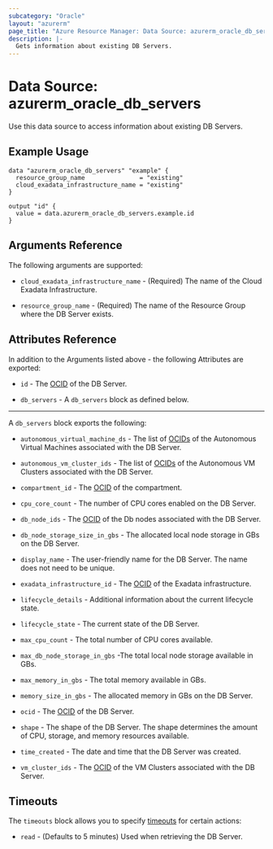 ```yaml
---
subcategory: "Oracle"
layout: "azurerm"
page_title: "Azure Resource Manager: Data Source: azurerm_oracle_db_servers"
description: |-
  Gets information about existing DB Servers.
---
```


# Data Source: azurerm_oracle_db_servers

Use this data source to access information about existing DB Servers.

## Example Usage

```hcl
data "azurerm_oracle_db_servers" "example" {
  resource_group_name               = "existing"
  cloud_exadata_infrastructure_name = "existing"
}

output "id" {
  value = data.azurerm_oracle_db_servers.example.id
}
```

## Arguments Reference

The following arguments are supported:

* `cloud_exadata_infrastructure_name` - (Required) The name of the Cloud Exadata Infrastructure.

* `resource_group_name` - (Required) The name of the Resource Group where the DB Server exists.

## Attributes Reference

In addition to the Arguments listed above - the following Attributes are exported: 

* `id` - The [OCID](https://docs.oracle.com/en-us/iaas/Content/General/Concepts/identifiers.htm) of the DB Server.

* `db_servers` - A `db_servers` block as defined below.

---

A `db_servers` block exports the following:

* `autonomous_virtual_machine_ds` - The list of [OCIDs](https://docs.oracle.com/en-us/iaas/Content/General/Concepts/identifiers.htm) of the Autonomous Virtual Machines associated with the DB Server.

* `autonomous_vm_cluster_ids` - The list of [OCIDs](https://docs.oracle.com/en-us/iaas/Content/General/Concepts/identifiers.htm) of the Autonomous VM Clusters associated with the DB Server.

* `compartment_id` - The [OCID](https://docs.oracle.com/en-us/iaas/Content/General/Concepts/identifiers.htm) of the compartment.

* `cpu_core_count` - The number of CPU cores enabled on the DB Server.

* `db_node_ids` - The [OCID](https://docs.oracle.com/en-us/iaas/Content/General/Concepts/identifiers.htm) of the Db nodes associated with the DB Server.

* `db_node_storage_size_in_gbs` - The allocated local node storage in GBs on the DB Server.

* `display_name` - The user-friendly name for the DB Server. The name does not need to be unique.

* `exadata_infrastructure_id` - The [OCID](https://docs.oracle.com/en-us/iaas/Content/General/Concepts/identifiers.htm) of the Exadata infrastructure.

* `lifecycle_details` - Additional information about the current lifecycle state.

* `lifecycle_state` - The current state of the DB Server.

* `max_cpu_count` - The total number of CPU cores available.

* `max_db_node_storage_in_gbs` -The total local node storage available in GBs.

* `max_memory_in_gbs` - The total memory available in GBs.

* `memory_size_in_gbs` - The allocated memory in GBs on the DB Server.

* `ocid` - The [OCID](https://docs.oracle.com/en-us/iaas/Content/General/Concepts/identifiers.htm) of the DB Server.

* `shape` - The shape of the DB Server. The shape determines the amount of CPU, storage, and memory resources available.

* `time_created` - The date and time that the DB Server was created.

* `vm_cluster_ids` - The [OCID](https://docs.oracle.com/en-us/iaas/Content/General/Concepts/identifiers.htm) of the VM Clusters associated with the DB Server.

## Timeouts

The `timeouts` block allows you to specify [timeouts](https://www.terraform.io/language/resources/syntax#operation-timeouts) for certain actions:

* `read` - (Defaults to 5 minutes) Used when retrieving the DB Server.
